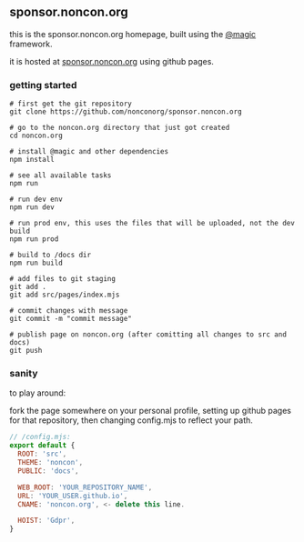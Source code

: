 ## sponsor.noncon.org

this is the sponsor.noncon.org homepage,
built using the [@magic](https://github.com/magic/core) framework.

it is hosted at [sponsor.noncon.org](https://sponsor.noncon.org) using github pages.

### getting started
```
# first get the git repository
git clone https://github.com/nonconorg/sponsor.noncon.org

# go to the noncon.org directory that just got created
cd noncon.org

# install @magic and other dependencies
npm install

# see all available tasks
npm run

# run dev env
npm run dev

# run prod env, this uses the files that will be uploaded, not the dev build
npm run prod

# build to /docs dir
npm run build

# add files to git staging
git add .
git add src/pages/index.mjs

# commit changes with message
git commit -m "commit message"

# publish page on noncon.org (after comitting all changes to src and docs)
git push
```




### sanity
to play around:

fork the page somewhere on your personal profile,
setting up github pages for that repository,
then changing config.mjs to reflect your path.

``` javascript
// /config.mjs:
export default {
  ROOT: 'src',
  THEME: 'noncon',
  PUBLIC: 'docs',

  WEB_ROOT: 'YOUR_REPOSITORY_NAME',
  URL: 'YOUR_USER.github.io',
  CNAME: 'noncon.org', <- delete this line.

  HOIST: 'Gdpr',
}

```
